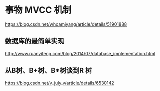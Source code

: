 # 事物 MVCC 机制

https://blog.csdn.net/whoamiyang/article/details/51901888

## 数据库的最简单实现
http://www.ruanyifeng.com/blog/2014/07/database_implementation.html

## 从B树、B+树、B*树谈到R 树
https://blog.csdn.net/v_july_v/article/details/6530142